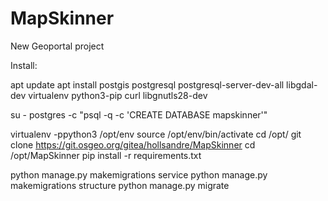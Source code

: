 # MapSkinner

New Geoportal project

Install:

apt update
apt install postgis postgresql postgresql-server-dev-all libgdal-dev virtualenv python3-pip curl libgnutls28-dev 

su - postgres -c "psql -q -c 'CREATE DATABASE mapskinner'"

virtualenv -ppython3 /opt/env
source /opt/env/bin/activate
cd /opt/
git clone https://git.osgeo.org/gitea/hollsandre/MapSkinner
cd /opt/MapSkinner
pip install -r requirements.txt

python manage.py makemigrations service
python manage.py makemigrations structure
python manage.py migrate